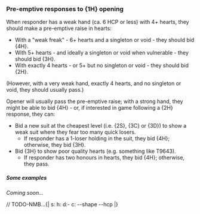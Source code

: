 ### <a name="Pre-emptive_responses_to_1H_opening"> Pre-emptive responses to {1H} opening

When responder has a weak hand (ca. 6 HCP or less) with 4+ hearts, they should make a pre-emptive raise in hearts:

- With a "weak freak" - 6+ hearts and a singleton or void - they should bid {4H}.
- With 5+ hearts - and ideally a singleton or void when vulnerable - they should bid {3H}.
- With exactly 4 hearts - or 5+ but no singleton or void - they should bid {2H}.

(However, with a very weak hand, exactly 4 hearts, and no singleton or void, they should usually pass.)

Opener will usually pass the pre-emptive raise; with a strong hand, they might be able to bid {4H} - or, if interested in game following a {2H} response, they can:

- Bid a new suit at the cheapest level (i.e. {2S}, {3C} or {3D}) to show a weak suit where they fear too many quick losers.
    - If responder has a 1-loser holding in the suit, they bid {4H}; otherwise, they bid {3H}.
- Bid {3H} to show poor quality hearts (e.g. something like T9643).
    - If responder has two honours in hearts, they bid {4H}; otherwise, they pass.

##### Some examples

_Coming soon..._

// TODO-NMB...{| s: h: d:- c: --shape --hcp |}
